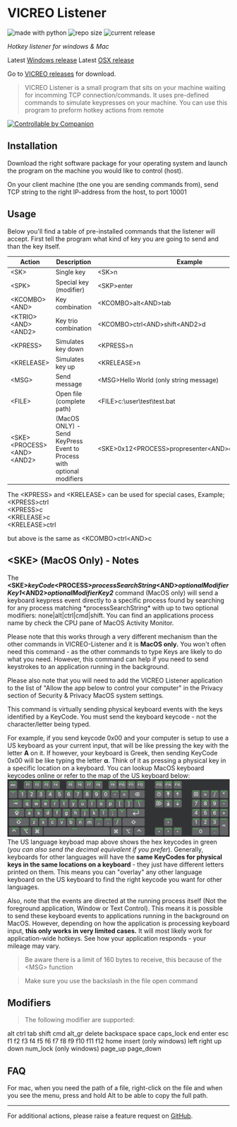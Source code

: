 # VICREO Listener
<img src="https://img.shields.io/badge/made%20with-python-blue.svg" alt="made with python">
<img src="https://img.shields.io/github/repo-size/jeffreydavidsz/VICREO-Listener.svg?style=flat" alt="repo size">
<img src="https://img.shields.io/github/release/jeffreydavidsz/vicreo-listener.svg?style=flat" alt="current release">

*Hotkey listener for windows & Mac*

Latest [Windows release](https://github.com/JeffreyDavidsz/VICREO-Listener/releases/download/v1.3.1/VICREO_Listener_Windows.exe)
Latest [OSX release](https://github.com/JeffreyDavidsz/VICREO-Listener/releases/download/v1.3.1/VICREO_Listener_OSX.zip)

Go to [VICREO releases](https://github.com/JeffreyDavidsz/VICREO-Listener/releases) for download.

>  VICREO Listener is a small program that sits on your machine waiting for incomming TCP connection/commands. It uses pre-defined commands to simulate keypresses on your machine. You can use this program to preform hotkey actions from remote

[<img src="https://bitfocus.io/companion/badge.png?ref=vicreo" width="200px" alt="Controllable by Companion">](https://bitfocus.io/companion/)

## Installation

Download the right software package for your operating system and launch the program on the machine you would like to control (host).

On your client machine (the one you are sending commands from), send TCP string to the right IP-address from the host, to port 10001

## Usage

Below you'll find a table of pre-installed commands that the listener will accept. First tell the program what kind of key you are going to send and than the key itself.

| Action					| Description									| Example								|
| --------------- | --------------------------- |-----------------------|
| &lt;SK&gt;						| Single key								|&lt;SK&gt;n  								|
| &lt;SPK&gt;						| Special key (modifier)		|&lt;SKP&gt;enter 								|
| &lt;KCOMBO&gt;	&lt;AND&gt;	| Key combination							|&lt;KCOMBO&gt;alt&lt;AND&gt;tab  	|
| &lt;KTRIO&gt;	&lt;AND&gt;	&lt;AND2&gt;	| Key trio combination							|&lt;KCOMBO&gt;ctrl&lt;AND&gt;shift&lt;AND2&gt;d  	|
| &lt;KPRESS&gt;				| Simulates key down					|&lt;KPRESS&gt;n					  	|
| &lt;KRELEASE&gt;			| Simulates key up						|&lt;KRELEASE&gt;n				  	|
| &lt;MSG&gt;						| Send message								|&lt;MSG&gt;Hello World (only string message)		|
| &lt;FILE&gt;					| Open file (complete path)		|&lt;FILE&gt;c:\user\test\test.bat
| &lt;SKE&gt;	&lt;PROCESS&gt; &lt;AND&gt;	&lt;AND2&gt;	| (MacOS ONLY) - Send KeyPress Event to Process with optional modifiers	|&lt;SKE&gt;0x12&lt;PROCESS&gt;propresenter&lt;AND&gt;cmd&lt;AND2&gt;none

The &lt;KPRESS&gt; and &lt;KRELEASE&gt; can be used for special cases, Example;<br>
&lt;KPRESS&gt;ctrl<br>
&lt;KPRESS&gt;c<br>
&lt;KRELEASE&gt;c<br>
&lt;KRELEASE&gt;ctrl<br>

but above is the same as &lt;KCOMBO&gt;ctrl&lt;AND&gt;c

## &lt;SKE&gt; (MacOS Only) - Notes ##
The **&lt;SKE&gt;*keyCode*&lt;PROCESS&gt;*processSearchString*&lt;AND&gt;*optionalModifierKey1*&lt;AND2&gt;*optionalModifierKey2*** command (MacOS only) will send a keyboard keypress event directly to a specific process found by searching for any process matching \*processSearchString\* with up to two optional modifiers: none|alt|ctrl|cmd|shift.
You can find an applications process name by check the CPU pane of MacOS Activity Monitor. 

Please note that this works through a very different mechanism than the other commands in VICREO-Listener and it is **MacOS only.** You won't often need this command - as the other commands to type Keys are likely to do what you need.  However, this command can help if you need to send keystrokes to an application running in the background.

Please also note that you will need to add the VICREO Listener application to the list of "Allow the app below to control your computer" in the Privacy section of Security & Privacy MacOS system settings.

This command is virtually sending physical keyboard events with the keys identified by a KeyCode. You must send the keyboard keycode - not the character/letter being typed.

For example, if you send keycode 0x00 and your computer is setup to use a US keyboard as your current input, that will be like pressing the key with the letter **A** on it. If however, your keyboard is Greek, then sending KeyCode 0x00 will be like typing the letter **α**. Think of it as pressing a physical key in a specific location on a keyboard.  You can lookup MacOS keyboard keycodes online or refer to the map of the US keyboard below:
![KeyCodes](Apple%20Keyboard%20KeyCodes.jpg)
The US language keyboad map above shows the hex keycodes in green (*you can also send the decimal equivalent if you prefer*).
Generally, keyboards for other languages will have the **same KeyCodes for physical keys in the same locations on a keyboard** - they just have different letters printed on them.  This means you can "overlay" any other language keyboard on the US keyboard to find the right keycode you want for other languages.  

Also, note that the events are directed at the running process itself (Not the foreground application, Window or Text Control). This means it is possible to send these keyboard events to applications running in the background on MacOS.  However, depending on how the application is processing keyboard input, **this only works in very limited cases.** 
It will most likely work for application-wide hotkeys. See how your application responds - your mileage may vary.

> Be aware there is a limit of 160 bytes to receive, this because of the &lt;MSG&gt; function

> Make sure you use the backslash in the file open command

## Modifiers ##

>The following modifier are supported:

alt
ctrl
tab
shift
cmd
alt_gr
delete
backspace
space
caps_lock
end
enter
esc
f1
f2
f3
f4
f5
f6
f7
f8
f9
f10
f11
f12
home
insert (only windows)
left
right
up
down
num_lock (only windows)
page_up
page_down

## FAQ ##

For mac, when you need the path of a file, right-click on the file and when you see the menu, press and hold Alt to be able to copy the full path.

----

For additional actions, please raise a feature request on [GitHub](https://github.com/JeffreyDavidsz/VICREO-Listener/issues).
